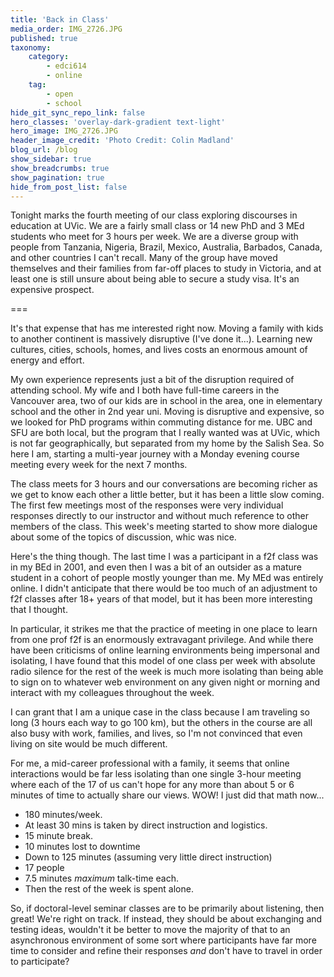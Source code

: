 ```yaml
---
title: 'Back in Class'
media_order: IMG_2726.JPG
published: true
taxonomy:
    category:
        - edci614
        - online
    tag:
        - open
        - school
hide_git_sync_repo_link: false
hero_classes: 'overlay-dark-gradient text-light'
hero_image: IMG_2726.JPG
header_image_credit: 'Photo Credit: Colin Madland'
blog_url: /blog
show_sidebar: true
show_breadcrumbs: true
show_pagination: true
hide_from_post_list: false
---
```


Tonight marks the fourth meeting of our class exploring discourses in education at UVic. We are a fairly small class or 14 new PhD and 3 MEd students who meet for 3 hours per week. We are a diverse group with people from Tanzania, Nigeria, Brazil, Mexico, Australia, Barbados, Canada, and other countries I can't recall. Many of the group have moved themselves and their families from far-off places to study in Victoria, and at least one is still unsure about being able to secure a study visa. It's an expensive prospect.

===

It's that expense that has me interested right now. Moving a family with kids to another continent is massively disruptive (I've done it...). Learning new cultures, cities, schools, homes, and lives costs an enormous amount of energy and effort.

My own experience represents just a bit of the disruption required of attending school. My wife and I both have full-time careers in the Vancouver area, two of our kids are in school in the area, one in elementary school and the other in 2nd year uni. Moving is disruptive and expensive, so we looked for PhD programs within commuting distance for me. UBC and SFU are both local, but the program that I really wanted was at UVic, which is not far geographically, but separated from my home by the Salish Sea. So here I am, starting a multi-year journey with a Monday evening course meeting every week for the next 7 months.

The class meets for 3 hours and our conversations are becoming richer as we get to know each other a little better, but it has been a little slow coming. The first few meetings most of the responses were very individual responses directly to our instructor and without much reference to other members of the class. This week's meeting started to show more dialogue about some of the topics of discussion, whic was nice.

Here's the thing though. The last time I was a participant in a f2f class was in my BEd in 2001, and even then I was a bit of an outsider as a mature student in a cohort of people mostly younger than me. My MEd was entirely online. I didn't anticipate that there would be too much of an adjustment to f2f classes after 18+ years of that model, but it has been more interesting that I thought.

In particular, it strikes me that the practice of meeting in one place to learn from one prof f2f is an enormously extravagant privilege. And while there have been criticisms of online learning environments being impersonal and isolating, I have found that this model of one class per week with absolute radio silence for the rest of the week is much more isolating than being able to sign on to whatever web environment on any given night or morning and interact with my colleagues throughout the week.

I can grant that I am a unique case in the class because I am traveling so long (3 hours each way to go 100 km), but the others in the course are all also busy with work, families, and lives, so I'm not convinced that even living on site would be much different.

For me, a mid-career professional with a family, it seems that online interactions would be far less isolating than one single 3-hour meeting where each of the 17 of us can't hope for any more than about 5 or 6 minutes of time to actually share our views. WOW! I just did that math now...

* 180 minutes/week.
* At least 30 mins is taken by direct instruction and logistics.
* 15 minute break.
* 10 minutes lost to downtime
* Down to 125 minutes (assuming very little direct instruction)
* 17 people
* 7.5 minutes *maximum* talk-time each.
* Then the rest of the week is spent alone.

So, if doctoral-level seminar classes are to be primarily about listening, then great! We're right on track. If instead, they should be about exchanging and testing ideas, wouldn't it be better to move the majority of that to an asynchronous environment of some sort where participants have far more time to consider and refine their responses *and* don't have to travel in order to participate?
